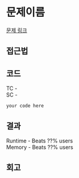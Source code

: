 # 문제이름

[문제 링크](https://link_to_interview_question)



## 접근법

## 코드
TC - <br>
SC - 

```
your code here
```

## 결과

Runtime - Beats ??% users<br>
Memory - Beats ??% users


## 회고
```
```